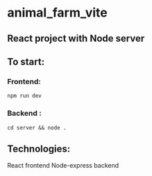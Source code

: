 # animal_farm_vite

## React project with Node server

## To start:

### Frontend:

`npm run dev`

### Backend :

`cd server && node .`

## Technologies:

React frontend
Node-express backend
